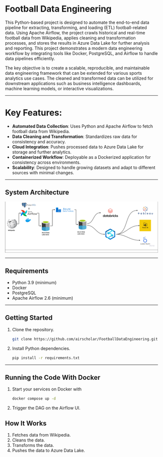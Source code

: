 # Football Data Engineering

This Python-based project is designed to automate the end-to-end data pipeline for extracting, transforming, and loading (ETL) football-related data. Using Apache Airflow, the project crawls historical and real-time football data from Wikipedia, applies cleaning and transformation processes, and stores the results in Azure Data Lake for further analysis and reporting. This project demonstrates a modern data engineering workflow by integrating tools like Docker, PostgreSQL, and Airflow to handle data pipelines efficiently.

The key objective is to create a scalable, reproducible, and maintainable data engineering framework that can be extended for various sports analytics use cases. The cleaned and transformed data can be utilized for downstream applications such as business intelligence dashboards, machine learning models, or interactive visualizations.

---

# Key Features:

- **Automated Data Collection**: Uses Python and Apache Airflow to fetch football data from Wikipedia.
- **Data Cleaning and Transformation**: Standardizes raw data for consistency and accuracy.
- **Cloud Integration**: Pushes processed data to Azure Data Lake for storage and further analytics.
- **Containerized Workflow**: Deployable as a Dockerized application for consistency across environments.
- **Scalability**: Designed to handle growing datasets and adapt to different sources with minimal changes.

---

## System Architecture
<img src="system_architecture.png">


---

## Requirements
- Python 3.9 (minimum)
- Docker
- PostgreSQL
- Apache Airflow 2.6 (minimum)

---

## Getting Started

1. Clone the repository.
   ```bash
   git clone https://github.com/airscholar/FootballDataEngineering.git
   ```

2. Install Python dependencies.
   ```bash
   pip install -r requirements.txt
   ```
---

## Running the Code With Docker

1. Start your services on Docker with
   ```bash
   docker compose up -d
   ``` 
2. Trigger the DAG on the Airflow UI.

## How It Works
1. Fetches data from Wikipedia.
2. Cleans the data.
3. Transforms the data.
4. Pushes the data to Azure Data Lake.
